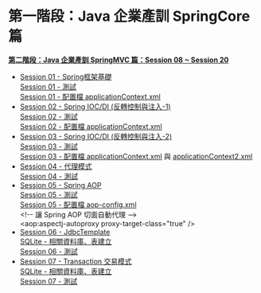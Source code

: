# 第一階段：Java 企業產訓 SpringCore 篇
<b><a href="https://github.com/vincenttuan/SpringMVCExpert2022">第二階段：Java 企業產訓 SpringMVC 篇：Session 08 ~ Session 20</a></b><p />
<ul>
  <li>
      <a href="https://github.com/vincenttuan/SpringCoreExpert2022/tree/main/src/main/java/com/spring/core/session01">Session 01 - Spring框架基礎</a><br />
      <a href="https://github.com/vincenttuan/SpringCoreExpert2022/tree/main/src/test/java/com/spring/core/session01">Session 01 - 測試</a><br />
      <a href="https://github.com/vincenttuan/SpringCoreExpert2022/blob/main/conf/applicationContext.xml">Session 01 - 配置檔 applicationContext.xml</a>
  </li>
  <li>
      <a href="https://github.com/vincenttuan/SpringCoreExpert2022/tree/main/src/main/java/com/spring/core/session02">Session 02 - Spring IOC/DI (反轉控制與注入-1)</a><br />
      <a href="https://github.com/vincenttuan/SpringCoreExpert2022/tree/main/src/test/java/com/spring/core/session02">Session 02 - 測試</a><br />
      <a href="https://github.com/vincenttuan/SpringCoreExpert2022/blob/main/conf/applicationContext.xml">Session 02 - 配置檔 applicationContext.xml</a>
  </li>
  <li>
      <a href="https://github.com/vincenttuan/SpringCoreExpert2022/tree/main/src/main/java/com/spring/core/session03">Session 03 - Spring IOC/DI (反轉控制與注入-2)</a><br />
      <a href="https://github.com/vincenttuan/SpringCoreExpert2022/tree/main/src/test/java/com/spring/core/session03">Session 03 - 測試</a><br />
      <a href="https://github.com/vincenttuan/SpringCoreExpert2022/blob/main/conf/applicationContext.xml">Session 03 - 配置檔 applicationContext.xml</a> 與 
      <a href="https://github.com/vincenttuan/SpringCoreExpert2022/blob/main/conf/applicationContext2.xml">applicationContext2.xml</a>
  </li>
    <li>
      <a href="https://github.com/vincenttuan/SpringCoreExpert2022/tree/main/src/main/java/com/spring/core/session04">Session 04 - 代理模式</a><br />
      <a href="https://github.com/vincenttuan/SpringCoreExpert2022/tree/main/src/test/java/com/spring/core/session04">Session 04 - 測試</a>
  </li>
  <li>
      <a href="https://github.com/vincenttuan/SpringCoreExpert2022/tree/main/src/main/java/com/spring/core/session05">Session 05 - Spring AOP</a><br />
      <a href="https://github.com/vincenttuan/SpringCoreExpert2022/tree/main/src/test/java/com/spring/core/session05">Session 05 - 測試</a><br />
      <a href="https://github.com/vincenttuan/SpringCoreExpert2022/blob/main/conf/aop-config.xml">Session 05 - 配置檔 aop-config.xml</a><br />
      &lt;!-- 讓 Spring AOP 切面自動代理 --&gt;<br />
      &lt;aop:aspectj-autoproxy proxy-target-class="true" /&gt;
      <br />
  </li>
  </li>
  <li>
      <a href="https://github.com/vincenttuan/SpringCoreExpert2022/tree/main/src/main/java/com/spring/core/session06">Session 06 - JdbcTemplate</a><br />
      <a href="https://github.com/vincenttuan/SpringCoreExpert2022/blob/main/db/sql.txt">SQLite - 相關資料庫、表建立</a><br />
      <a href="https://github.com/vincenttuan/SpringCoreExpert2022/tree/main/src/test/java/com/spring/core/session06">Session 06 - 測試</a>
  </li>
  <li>
      <a href="https://github.com/vincenttuan/SpringCoreExpert2022/tree/main/src/main/java/com/spring/core/session07">Session 07 - Transaction 交易模式</a><br />
      <a href="https://github.com/vincenttuan/SpringCoreExpert2022/blob/main/db/sql.txt">SQLite - 相關資料庫、表建立</a><br />
      <a href="https://github.com/vincenttuan/SpringCoreExpert2022/tree/main/src/test/java/com/spring/core/session07">Session 07 - 測試</a>
  </li>
<ul>
